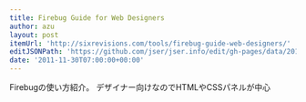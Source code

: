 ```yaml
---
title: Firebug Guide for Web Designers
author: azu
layout: post
itemUrl: 'http://sixrevisions.com/tools/firebug-guide-web-designers/'
editJSONPath: 'https://github.com/jser/jser.info/edit/gh-pages/data/2011/11/index.json'
date: '2011-11-30T07:00:00+00:00'
---
```

Firebugの使い方紹介。
デザイナー向けなのでHTMLやCSSパネルが中心
